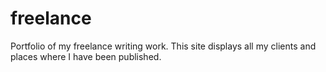 # freelance
Portfolio of my freelance writing work.
This site displays all my clients and places where I have been published. 
